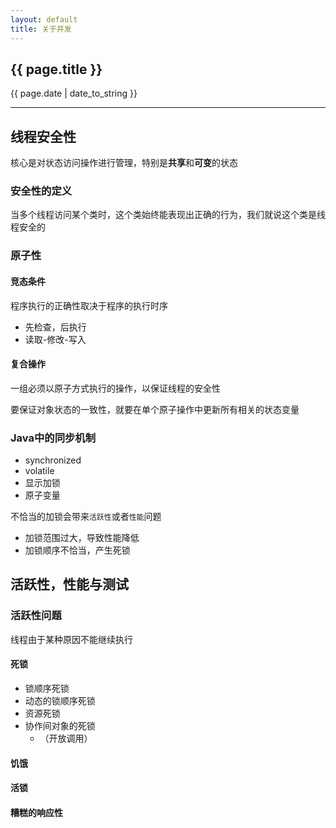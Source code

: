 ```yaml
---
layout: default
title: 关于并发
---
```

<h2>{{ page.title }}</h2>
<p>{{ page.date | date_to_string }}</p>

----

## 线程安全性

核心是对状态访问操作进行管理，特别是**共享**和**可变**的状态

### 安全性的定义

当多个线程访问某个类时，这个类始终能表现出正确的行为，我们就说这个类是线程安全的

### 原子性

#### 竞态条件

程序执行的正确性取决于程序的执行时序

* 先检查，后执行
* 读取-修改-写入

#### 复合操作

一组必须以原子方式执行的操作，以保证线程的安全性

要保证对象状态的一致性，就要在单个原子操作中更新所有相关的状态变量

### Java中的同步机制

* synchronized
* volatile
* 显示加锁
* 原子变量

不恰当的加锁会带来`活跃性`或者`性能`问题

* 加锁范围过大，导致性能降低
* 加锁顺序不恰当，产生死锁

## 活跃性，性能与测试

### 活跃性问题

线程由于某种原因不能继续执行

#### 死锁

* 锁顺序死锁
* 动态的锁顺序死锁
* 资源死锁
* 协作间对象的死锁
  * （开放调用）

#### 饥饿

#### 活锁

#### 糟糕的响应性


